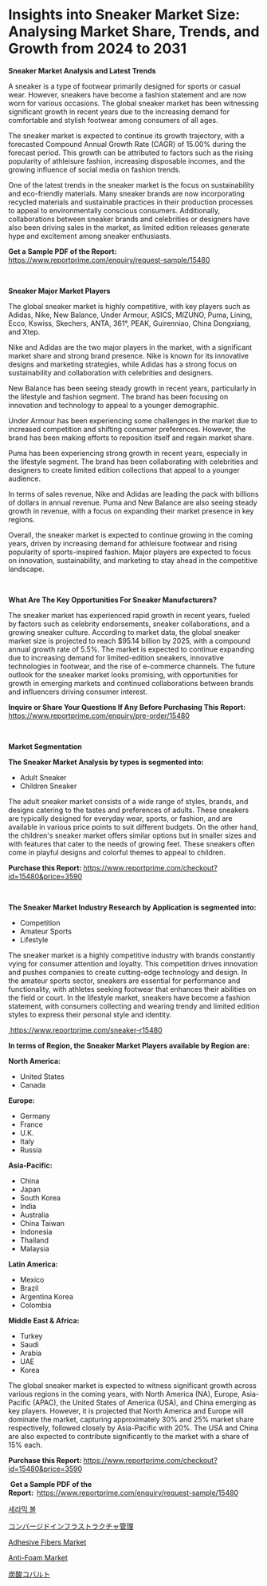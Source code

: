 <p><h1>Insights into Sneaker Market Size: Analysing Market Share, Trends, and Growth from 2024 to 2031</h1></p><p><strong>Sneaker Market Analysis and Latest Trends</strong></p>
<p><p>A sneaker is a type of footwear primarily designed for sports or casual wear. However, sneakers have become a fashion statement and are now worn for various occasions. The global sneaker market has been witnessing significant growth in recent years due to the increasing demand for comfortable and stylish footwear among consumers of all ages. </p><p>The sneaker market is expected to continue its growth trajectory, with a forecasted Compound Annual Growth Rate (CAGR) of 15.00% during the forecast period. This growth can be attributed to factors such as the rising popularity of athleisure fashion, increasing disposable incomes, and the growing influence of social media on fashion trends. </p><p>One of the latest trends in the sneaker market is the focus on sustainability and eco-friendly materials. Many sneaker brands are now incorporating recycled materials and sustainable practices in their production processes to appeal to environmentally conscious consumers. Additionally, collaborations between sneaker brands and celebrities or designers have also been driving sales in the market, as limited edition releases generate hype and excitement among sneaker enthusiasts.</p></p>
<p><strong>Get a Sample PDF of the Report:&nbsp;</strong> <a href="https://www.reportprime.com/enquiry/request-sample/15480">https://www.reportprime.com/enquiry/request-sample/15480</a></p>
<p>&nbsp;</p>
<p><strong>Sneaker Major Market Players</strong></p>
<p><p>The global sneaker market is highly competitive, with key players such as Adidas, Nike, New Balance, Under Armour, ASICS, MIZUNO, Puma, Lining, Ecco, Kswiss, Skechers, ANTA, 361°, PEAK, Guirenniao, China Dongxiang, and Xtep.</p><p>Nike and Adidas are the two major players in the market, with a significant market share and strong brand presence. Nike is known for its innovative designs and marketing strategies, while Adidas has a strong focus on sustainability and collaboration with celebrities and designers.</p><p>New Balance has been seeing steady growth in recent years, particularly in the lifestyle and fashion segment. The brand has been focusing on innovation and technology to appeal to a younger demographic.</p><p>Under Armour has been experiencing some challenges in the market due to increased competition and shifting consumer preferences. However, the brand has been making efforts to reposition itself and regain market share.</p><p>Puma has been experiencing strong growth in recent years, especially in the lifestyle segment. The brand has been collaborating with celebrities and designers to create limited edition collections that appeal to a younger audience.</p><p>In terms of sales revenue, Nike and Adidas are leading the pack with billions of dollars in annual revenue. Puma and New Balance are also seeing steady growth in revenue, with a focus on expanding their market presence in key regions.</p><p>Overall, the sneaker market is expected to continue growing in the coming years, driven by increasing demand for athleisure footwear and rising popularity of sports-inspired fashion. Major players are expected to focus on innovation, sustainability, and marketing to stay ahead in the competitive landscape.</p></p>
<p>&nbsp;</p>
<p><strong>What Are The Key Opportunities For Sneaker Manufacturers?</strong></p>
<p><p>The sneaker market has experienced rapid growth in recent years, fueled by factors such as celebrity endorsements, sneaker collaborations, and a growing sneaker culture. According to market data, the global sneaker market size is projected to reach $95.14 billion by 2025, with a compound annual growth rate of 5.5%. The market is expected to continue expanding due to increasing demand for limited-edition sneakers, innovative technologies in footwear, and the rise of e-commerce channels. The future outlook for the sneaker market looks promising, with opportunities for growth in emerging markets and continued collaborations between brands and influencers driving consumer interest.</p></p>
<p><strong>Inquire or Share Your Questions If Any Before Purchasing This Report:</strong> <a href="https://www.reportprime.com/enquiry/pre-order/15480">https://www.reportprime.com/enquiry/pre-order/15480</a></p>
<p>&nbsp;</p>
<p><strong>Market Segmentation</strong></p>
<p><strong>The Sneaker Market Analysis by types is segmented into:</strong></p>
<p><ul><li>Adult Sneaker</li><li>Children Sneaker</li></ul></p>
<p><p>The adult sneaker market consists of a wide range of styles, brands, and designs catering to the tastes and preferences of adults. These sneakers are typically designed for everyday wear, sports, or fashion, and are available in various price points to suit different budgets. On the other hand, the children's sneaker market offers similar options but in smaller sizes and with features that cater to the needs of growing feet. These sneakers often come in playful designs and colorful themes to appeal to children.</p></p>
<p><strong>Purchase this Report:&nbsp;</strong><a href="https://www.reportprime.com/checkout?id=15480&price=3590">https://www.reportprime.com/checkout?id=15480&price=3590</a></p>
<p>&nbsp;</p>
<p><strong>The Sneaker Market Industry Research by Application is segmented into:</strong></p>
<p><ul><li>Competition</li><li>Amateur Sports</li><li>Lifestyle</li></ul></p>
<p><p>The sneaker market is a highly competitive industry with brands constantly vying for consumer attention and loyalty. This competition drives innovation and pushes companies to create cutting-edge technology and design. In the amateur sports sector, sneakers are essential for performance and functionality, with athletes seeking footwear that enhances their abilities on the field or court. In the lifestyle market, sneakers have become a fashion statement, with consumers collecting and wearing trendy and limited edition styles to express their personal style and identity.</p></p>
<p><a href="https://www.reportprime.com/sneaker-r15480">&nbsp;https://www.reportprime.com/sneaker-r15480</a></p>
<p><strong>In terms of Region, the Sneaker Market Players available by Region are:</strong></p>
<p>
    <p> <strong> North America: </strong>
        <ul>
            <li>United States</li>
            <li>Canada</li>
        </ul>
        </p> 
    <p> <strong> Europe: </strong>
        <ul>
            <li>Germany</li>
            <li>France</li>
            <li>U.K.</li>
            <li>Italy</li>
            <li>Russia</li>
        </ul>
        </p> 
    <p> <strong> Asia-Pacific: </strong>
        <ul>
            <li>China</li>
            <li>Japan</li>
            <li>South Korea</li>
            <li>India</li>
            <li>Australia</li>
            <li>China Taiwan</li>
            <li>Indonesia</li>
            <li>Thailand</li>
            <li>Malaysia</li>
        </ul>
        </p> 
    <p> <strong> Latin America: </strong>
        <ul>
            <li>Mexico</li>
            <li>Brazil</li>
            <li>Argentina Korea</li>
            <li>Colombia</li>
        </ul>
        </p> 
    <p> <strong> Middle East & Africa: </strong>
        <ul>
            <li>Turkey</li>
            <li>Saudi</li>
            <li>Arabia</li>
            <li>UAE</li>
            <li>Korea</li>
        </ul>
    </p>
    </p>
<p><p>The global sneaker market is expected to witness significant growth across various regions in the coming years, with North America (NA), Europe, Asia-Pacific (APAC), the United States of America (USA), and China emerging as key players. However, it is projected that North America and Europe will dominate the market, capturing approximately 30% and 25% market share respectively, followed closely by Asia-Pacific with 20%. The USA and China are also expected to contribute significantly to the market with a share of 15% each.</p></p>
<p><strong>Purchase this Report: </strong><a href="https://www.reportprime.com/checkout?id=15480&price=3590">https://www.reportprime.com/checkout?id=15480&price=3590</a></p>
<p>&nbsp;<strong>Get a Sample PDF of the Report:&nbsp;&nbsp;</strong><a href="https://www.reportprime.com/enquiry/request-sample/15480">https://www.reportprime.com/enquiry/request-sample/15480</a></p>
<p><strong></strong></p>
<p><p><a href="https://medium.com/@fly879567/%EC%84%B8%EB%9D%BC%EB%AF%B9-%EB%B3%BC-%EC%8B%9C%EC%9E%A5-%ED%86%B5%EC%B0%B0-%EC%8B%9C%EC%9E%A5-%EB%8F%99%ED%96%A5-%EC%84%B1%EC%9E%A5-2024%EB%85%84%EB%B6%80%ED%84%B0-2031%EB%85%84%EA%B9%8C%EC%A7%80-%EC%98%88%EC%B8%A1%EB%90%9C-%EA%B2%83-4898986f0827">세라믹 볼</a></p><p><a href="https://medium.com/@thomasbaker655/%E5%8F%8E%E6%9D%9F%E3%82%A4%E3%83%B3%E3%83%95%E3%83%A9%E7%AE%A1%E7%90%86%E5%B8%82%E5%A0%B4%E3%81%AE%E5%88%86%E6%9E%90-%E3%82%B0%E3%83%AD%E3%83%BC%E3%83%90%E3%83%AB%E7%94%A3%E6%A5%AD%E3%81%AE%E5%B1%95%E6%9C%9B%E3%81%A8%E4%BA%88%E6%B8%AC-2024%E5%B9%B4%E3%81%8B%E3%82%892031%E5%B9%B4-afe001102e93">コンバージドインフラストラクチャ管理</a></p><p><a href="https://www.linkedin.com/pulse/adhesive-fibers-market-provides-comprehensive-analysis-including-fgh2e?trackingId=pfgRgbAhQw53NrEX0Ktuww%3D%3D">Adhesive Fibers Market</a></p><p><a href="https://www.linkedin.com/pulse/anti-foam-market-research-report-key-successful-business-oz83e?trackingId=yWrZbMrWBABT6CjKtc7rww%3D%3D">Anti-Foam Market</a></p><p><a href="https://medium.com/@jarredmertz53/%E3%82%B3%E3%83%90%E3%83%AB%E3%83%88%E7%82%AD%E9%85%B8%E5%A1%A9%E5%B8%82%E5%A0%B4%E3%81%AE%E8%A6%8F%E6%A8%A1-%E5%B8%82%E5%A0%B4%E5%B1%95%E6%9C%9B%E3%81%A8%E5%B8%82%E5%A0%B4%E4%BA%88%E6%B8%AC-2024%E5%B9%B4%E3%81%8B%E3%82%892031%E5%B9%B4%E3%81%BE%E3%81%A7-53e67b9974e4">炭酸コバルト</a></p></p>